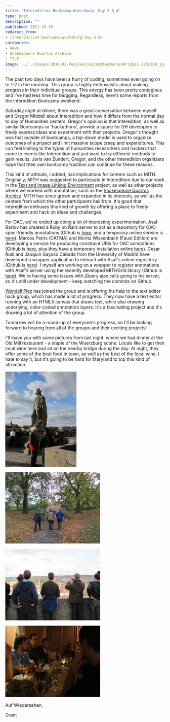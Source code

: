 ```yaml
---
title: 'Interedition Bootcamp Wuerzburg: Day 3 & 4'
type: post
description: ""
published: 2011-10-10
redirect_from: 
- /interedition-bootcamp-wuerzburg-day-3-4/
categories:
- News
- Shakespeare Quartos Archive
- TILE
image: ../../images/2014-02-PeopleEnjoyingWineMarienBridge1-225x300.jpg
---
```

The past two days have been a flurry of coding, sometimes even going on to 1-2 in the morning. This group is highly enthusiastic about making progress in their individual groups. This energy has been pretty contagious and I've had less time for blogging. Regardless, here's some reports from the Interedition Bootcamp weekend:

Saturday night at dinner, there was a great conversation between myself and Gregor Middell about Interedition and how it differs from the normal day to day of Humanities centers. Gregor's opinion is that Interedition, as well as similar Bootcamps or 'hackathons', provide a space for DH developers to freely express ideas and experiment with their projects. Gregor's thought was that outside of bootcamps, a top-down model is used to organize outcomes of a project and limit massive scope creep and expenditures. This can feel limiting to the types of humanities researchers and hackers that come to events like Interedition and just want to try different methods to gain results. Joris van Zundert, Gregor, and the other Interedition organizers hope that their own bootcamp tradition can continue for these reasons.

This kind of attitude, I added, has implications for centers such as MITH. Originally, MITH was suggested to participate in Interedition due to our work in the [Text and Image Linking Environment](http://mith.umd.edu/tile "Text and Image Linking Environment") project, as well as other projects where we worked with annotation, such as the [Shakespeare Quartos Archive](http://www.quartos.org/). MITH has since grown and expanded in its interests, as well as the centers from which the other participants hail from. It's good that Interedition enthuses this kind of growth by offering a place to freely experiment and hack on ideas and challenges.

For OAC, we've ended up doing a lot of interesting experimentation. Asaf Bartov has created a Ruby on Rails server to act as a repository for OAC-spec-friendly annotations (Github is [here](https://github.com/abartov/raxld), and a temporary online service is [here](http://interedition.performantsoftware.com/)). Marcos Petris (CATMA) and Moritz Wissenbach (Faust Edition) are developing a service for producing constraint URIs for OAC annotations (Github is [here](https://github.com/wissenbach/fragment-context), plus they have a temporary installation online [here](http://87.106.12.254:8182/)). Cesar Ruiz and Jaoquin Gayoso Cabada from the University of Madrid have developed a wrapper application to interact with Asaf's online repository (Github is [here](https://github.com/gayoxo/Interedition)). I myself am working on a wrapper to register annotations with Asaf's server using the recently developed MITHGrid library (Github is [here](https://github.com/jdickie/MMClient)). We're having some issues with jQuery ajax calls going to his server, so it's still under development - keep watching the commits on Github.

[Wendell Piez](http://web.archive.org/web/20130404030529/http://piez.org:80/wendell/) has joined the group and is offering his help to the text editor hack group, which has made a lot of progress. They now have a text editor running with an HTML5 canvas that draws text, while also drawing underlying, color-coded annotation layers. It's a fascinating project and it's drawing a lot of attention of the group.

Tomorrow will be a round-up of everyone's progress, so I'll be looking forward to hearing from all of the groups and their exciting projects!

I'll leave you with some pictures from last night, where we had dinner at the Old Mill restaurant - a staple of the Wuerzburg scene. Locals like to get their local wine here and sit on the nearby bridge during the day. At night, they offer some of the best food in town, as well as the best of the local wine. I hate to say it, but it's going to be hard for Maryland to top this kind of attraction.

![People Enjoying Wine on Marien Bridge](../../images/2014-02-PeopleEnjoyingWineMarienBridge1-225x300.jpg)

![Heading to the Castle Before Dinner](../../images/2014-02-HeadingtoCastleBeforeDinner2-300x225.jpg)

![View from Marien](../../images/2014-02-viewFromMarien-300x225.jpg)

![Eating at the Old Mill](../../images/2014-02-EatingAtOldMill-300x225.jpg)

Auf Wiedersehen,

Grant
